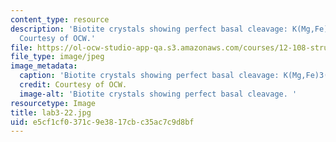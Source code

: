 ```yaml
---
content_type: resource
description: 'Biotite crystals showing perfect basal cleavage: K(Mg,Fe)3(AlSi3O10)(OH)3.
  Courtesy of OCW.'
file: https://ol-ocw-studio-app-qa.s3.amazonaws.com/courses/12-108-structure-of-earth-materials-fall-2004/e5cf1cf0371c9e3817cbc35ac7c9d8bf_lab3-22.jpg
file_type: image/jpeg
image_metadata:
  caption: 'Biotite crystals showing perfect basal cleavage: K(Mg,Fe)3(AlSi3O10)(OH)3.'
  credit: Courtesy of OCW.
  image-alt: 'Biotite crystals showing perfect basal cleavage. '
resourcetype: Image
title: lab3-22.jpg
uid: e5cf1cf0-371c-9e38-17cb-c35ac7c9d8bf
---
```


